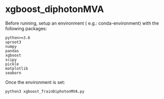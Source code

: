 # xgboost_diphotonMVA

Before running, setup an environment ( e.g.: conda-environment) with the following packages:
```
python>=3.6
uproot3
numpy
pandas
xgboost
scipy
pickle
matplotlib
seaborn
```

Once the environment is set:

```
python3 xgboost_TrainDiphotonMVA.py
```


